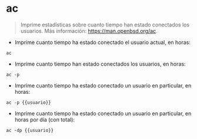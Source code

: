 # ac

> Imprime estadísticas sobre cuanto tiempo han estado conectados los usuarios.
> Más información: <https://man.openbsd.org/ac>.

- Imprime cuanto tiempo ha estado conectado el usuario actual, en horas:

`ac`

- Imprime cuanto tiempo han estado conectados los usuarios, en horas:

`ac -p`

- Imprime cuanto tiempo ha estado conectado un usuario en particular, en horas:

`ac -p {{usuario}}`

- Imprime cuanto tiempo ha estado conectado un usuario en particular, en horas por día (con total):

`ac -dp {{usuario}}`
